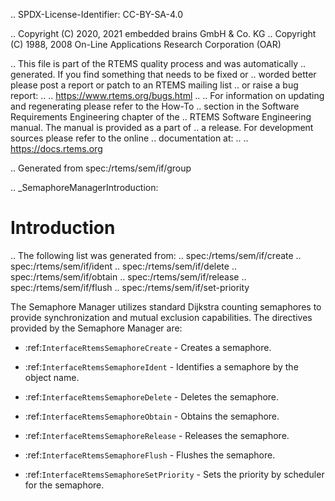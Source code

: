 .. SPDX-License-Identifier: CC-BY-SA-4.0

.. Copyright (C) 2020, 2021 embedded brains GmbH & Co. KG
.. Copyright (C) 1988, 2008 On-Line Applications Research Corporation (OAR)

.. This file is part of the RTEMS quality process and was automatically
.. generated.  If you find something that needs to be fixed or
.. worded better please post a report or patch to an RTEMS mailing list
.. or raise a bug report:
..
.. https://www.rtems.org/bugs.html
..
.. For information on updating and regenerating please refer to the How-To
.. section in the Software Requirements Engineering chapter of the
.. RTEMS Software Engineering manual.  The manual is provided as a part of
.. a release.  For development sources please refer to the online
.. documentation at:
..
.. https://docs.rtems.org

.. Generated from spec:/rtems/sem/if/group

.. _SemaphoreManagerIntroduction:

Introduction
============

.. The following list was generated from:
.. spec:/rtems/sem/if/create
.. spec:/rtems/sem/if/ident
.. spec:/rtems/sem/if/delete
.. spec:/rtems/sem/if/obtain
.. spec:/rtems/sem/if/release
.. spec:/rtems/sem/if/flush
.. spec:/rtems/sem/if/set-priority

The Semaphore Manager utilizes standard Dijkstra counting semaphores to provide
synchronization and mutual exclusion capabilities. The directives provided by
the Semaphore Manager are:

* :ref:`InterfaceRtemsSemaphoreCreate` - Creates a semaphore.

* :ref:`InterfaceRtemsSemaphoreIdent` - Identifies a semaphore by the object
  name.

* :ref:`InterfaceRtemsSemaphoreDelete` - Deletes the semaphore.

* :ref:`InterfaceRtemsSemaphoreObtain` - Obtains the semaphore.

* :ref:`InterfaceRtemsSemaphoreRelease` - Releases the semaphore.

* :ref:`InterfaceRtemsSemaphoreFlush` - Flushes the semaphore.

* :ref:`InterfaceRtemsSemaphoreSetPriority` - Sets the priority by scheduler
  for the semaphore.
